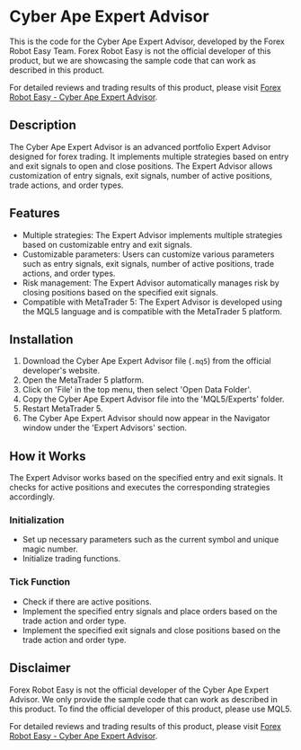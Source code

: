 # Cyber Ape Expert Advisor

This is the code for the Cyber Ape Expert Advisor, developed by the Forex Robot Easy Team. Forex Robot Easy is not the official developer of this product, but we are showcasing the sample code that can work as described in this product.

For detailed reviews and trading results of this product, please visit [Forex Robot Easy - Cyber Ape Expert Advisor](https://forexroboteasy.com/forex-robot-review/review-cyber-ape-advanced-portfolio-expert-advisor-for-forex-trading/).

## Description

The Cyber Ape Expert Advisor is an advanced portfolio Expert Advisor designed for forex trading. It implements multiple strategies based on entry and exit signals to open and close positions. The Expert Advisor allows customization of entry signals, exit signals, number of active positions, trade actions, and order types.

## Features

- Multiple strategies: The Expert Advisor implements multiple strategies based on customizable entry and exit signals.
- Customizable parameters: Users can customize various parameters such as entry signals, exit signals, number of active positions, trade actions, and order types.
- Risk management: The Expert Advisor automatically manages risk by closing positions based on the specified exit signals.
- Compatible with MetaTrader 5: The Expert Advisor is developed using the MQL5 language and is compatible with the MetaTrader 5 platform.

## Installation

1. Download the Cyber Ape Expert Advisor file (`.mq5`) from the official developer's website.
2. Open the MetaTrader 5 platform.
3. Click on 'File' in the top menu, then select 'Open Data Folder'.
4. Copy the Cyber Ape Expert Advisor file into the 'MQL5/Experts' folder.
5. Restart MetaTrader 5.
6. The Cyber Ape Expert Advisor should now appear in the Navigator window under the 'Expert Advisors' section.

## How it Works

The Expert Advisor works based on the specified entry and exit signals. It checks for active positions and executes the corresponding strategies accordingly.

### Initialization

- Set up necessary parameters such as the current symbol and unique magic number.
- Initialize trading functions.

### Tick Function

- Check if there are active positions.
- Implement the specified entry signals and place orders based on the trade action and order type.
- Implement the specified exit signals and close positions based on the trade action and order type.

## Disclaimer

Forex Robot Easy is not the official developer of the Cyber Ape Expert Advisor. We only provide the sample code that can work as described in this product. To find the official developer of this product, please use MQL5.

For detailed reviews and trading results of this product, please visit [Forex Robot Easy - Cyber Ape Expert Advisor](https://forexroboteasy.com/forex-robot-review/review-cyber-ape-advanced-portfolio-expert-advisor-for-forex-trading/).
